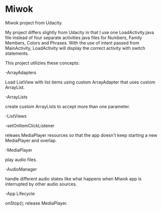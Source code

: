 # Miwok
Miwok project from Udacity.

My project differs slightly from Udacity in that I use one LoadActivity.java file instead of four separate activities java files for Numbers, Family Members, Colors and Phrases. With the use of intent passed from MainActivity, LoadActivity will display the correct activity with switch statements.

This project utilizies these concepts:

-ArrayAdapters

Load ListView with list items using custom ArrayAdapter that uses custom ArrayList.

-ArrayLists

create custom ArrayLists to accept more than one parameter.

-ListViews

-setOnItemClickListener

releaes MediaPlayer resources so that the app doesn't keep starting a new MediaPlayer and overlap.

-MediaPlayer

play audio files.

-AudioManager

handle different audio states like what happens when Miwok app is interrupted by other audio sources.

-App Lifecycle

onStop(); 
release MediaPlayer.
